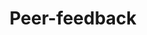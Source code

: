 ---
title: "Peer-feedback"
github_url: "https://nbviewer.jupyter.org/github/NumEconCopenhagen/lectures-2019/blob/master/projects/PeerFeedbackGuide.pdf"
weight: 10
---